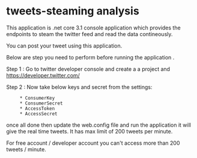 # tweets-steaming analysis

This application is .net core 3.1 console application which provides the endpoints to steam the twitter feed and read the data contineously.

You can post your tweet using this application.

Below are step you need to perform before running the application .

Step 1 : Go to twitter developer console and create a a project and https://developer.twitter.com/

Step 2 : Now take below keys and secret from the settings:

         * ConsumerKey
         * ConsumerSecret
         * AccessToken
         * AccessSecret
once all done then update the web.config file and run the application it will give the real time tweets. It has max limit of 200 tweets per minute.

For free account / developer account you can't access more than 200 tweets / minute.
